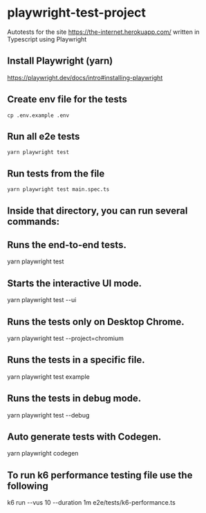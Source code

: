 # playwright-test-project

Autotests for the site https://the-internet.herokuapp.com/ written in Typescript using Playwright

## Install Playwright (yarn)
https://playwright.dev/docs/intro#installing-playwright

## Create env file for the tests

`cp .env.example .env`

## Run all e2e tests

`yarn playwright test`

## Run tests from the file

`yarn playwright test main.spec.ts`

## Inside that directory, you can run several commands:

## Runs the end-to-end tests.
  yarn playwright test

## Starts the interactive UI mode.
  yarn playwright test --ui

## Runs the tests only on Desktop Chrome.
  yarn playwright test --project=chromium

## Runs the tests in a specific file.
  yarn playwright test example

## Runs the tests in debug mode.
  yarn playwright test --debug

## Auto generate tests with Codegen.
  yarn playwright codegen

## To run k6 performance testing file use the following
  k6 run --vus 10 --duration 1m e2e/tests/k6-performance.ts

